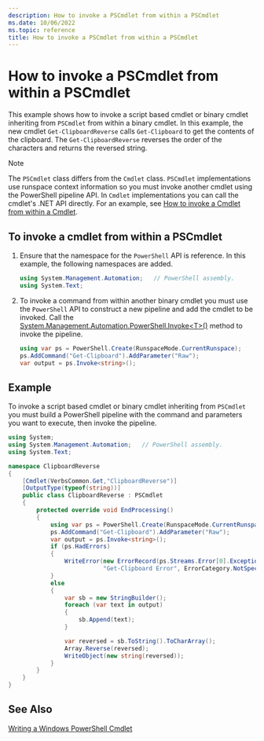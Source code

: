 ```yaml
---
description: How to invoke a PSCmdlet from within a PSCmdlet
ms.date: 10/06/2022
ms.topic: reference
title: How to invoke a PSCmdlet from within a PSCmdlet
---
```

# How to invoke a PSCmdlet from within a PSCmdlet

This example shows how to invoke a script based cmdlet or binary cmdlet inheriting from `PSCmdlet`
from within a binary cmdlet. In this example, the new cmdlet `Get-ClipboardReverse` calls
`Get-Clipboard` to get the contents of the clipboard.  The `Get-ClipboardReverse` reverses the order
of the characters and returns the reversed string.

> [!NOTE]
> The `PSCmdlet` class differs from the `Cmdlet` class. `PSCmdlet` implementations use
> runspace context information so you must invoke another cmdlet using the PowerShell pipeline API.
> In `Cmdlet` implementations you can call the cmdlet's .NET API directly. For an example, see
> [How to invoke a Cmdlet from within a Cmdlet][03].

## To invoke a cmdlet from within a PSCmdlet

1. Ensure that the namespace for the `PowerShell` API is reference. In this example, the following
    namespaces are added.

    ```csharp
    using System.Management.Automation;   // PowerShell assembly.
    using System.Text;
    ```

1. To invoke a command from within another binary cmdlet you must use the `PowerShell` API to
   construct a new pipeline and add the cmdlet to be invoked. Call the
   [System.Management.Automation.PowerShell.Invoke\<T>()][01] method to invoke the pipeline.

    ```csharp
    using var ps = PowerShell.Create(RunspaceMode.CurrentRunspace);
    ps.AddCommand("Get-Clipboard").AddParameter("Raw");
    var output = ps.Invoke<string>();
    ```

## Example

To invoke a script based cmdlet or binary cmdlet inheriting from `PSCmdlet` you must build a
PowerShell pipeline with the command and parameters you want to execute, then invoke the pipeline.

```csharp
using System;
using System.Management.Automation;   // PowerShell assembly.
using System.Text;

namespace ClipboardReverse
{
    [Cmdlet(VerbsCommon.Get,"ClipboardReverse")]
    [OutputType(typeof(string))]
    public class ClipboardReverse : PSCmdlet
    {
        protected override void EndProcessing()
        {
            using var ps = PowerShell.Create(RunspaceMode.CurrentRunspace);
            ps.AddCommand("Get-Clipboard").AddParameter("Raw");
            var output = ps.Invoke<string>();
            if (ps.HadErrors)
            {
                WriteError(new ErrorRecord(ps.Streams.Error[0].Exception,
                           "Get-Clipboard Error", ErrorCategory.NotSpecified, null));
            }
            else
            {
                var sb = new StringBuilder();
                foreach (var text in output)
                {
                    sb.Append(text);
                }

                var reversed = sb.ToString().ToCharArray();
                Array.Reverse(reversed);
                WriteObject(new string(reversed));
            }
        }
    }
}
```

## See Also

[Writing a Windows PowerShell Cmdlet][02]

<!-- link references -->
[01]: /dotnet/api/system.management.automation.powershell.invoke#system-management-automation-powershell-invoke-1
[02]: ./writing-a-windows-powershell-cmdlet.md
[03]: ./how-to-invoke-a-cmdlet-from-within-a-cmdlet.md
